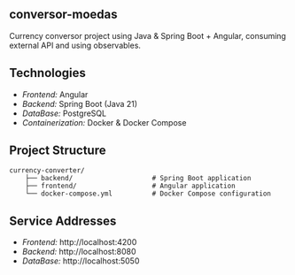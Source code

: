 ## conversor-moedas
Currency conversor project using Java &amp; Spring Boot + Angular, consuming external API and using observables.

## Technologies
- *Frontend:* Angular
- *Backend:* Spring Boot (Java 21)
- *DataBase:* PostgreSQL
- *Containerization:* Docker & Docker Compose

## Project Structure
```
currency-converter/
    ├── backend/                    # Spring Boot application
    ├── frontend/                   # Angular application
    └── docker-compose.yml          # Docker Compose configuration
```

## Service Addresses
- *Frontend:* http://localhost:4200
- *Backend:* http://localhost:8080
- *DataBase:* http://localhost:5050
